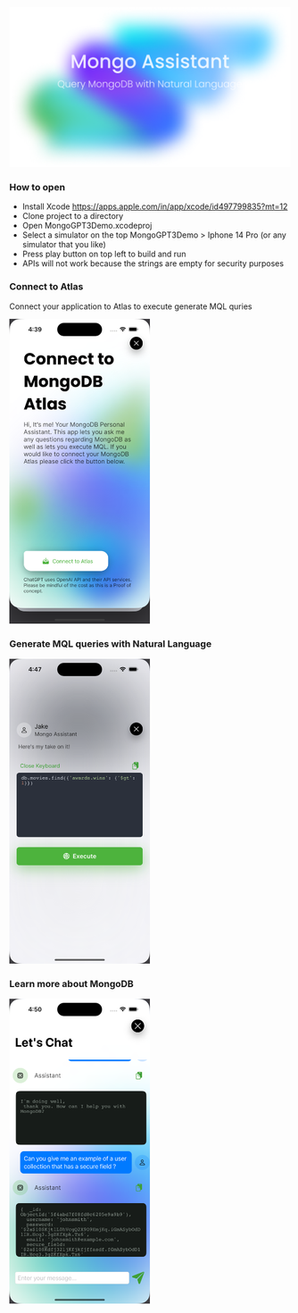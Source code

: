 
<img src="Images/GithubRepo.png">



### How to open

- Install Xcode https://apps.apple.com/in/app/xcode/id497799835?mt=12
- Clone project to a directory 
- Open MongoGPT3Demo.xcodeproj
- Select a simulator on the top MongoGPT3Demo > Iphone 14 Pro (or any simulator that you like)
- Press play button on top left to build and run
- APIs will not work because the strings are empty for security purposes

### Connect to Atlas

Connect your application to Atlas to execute generate MQL quries

<img src="Images/connect.png" width=50% height=50%>


### Generate MQL queries with Natural Language


<img src="Images/mql.png" width=50% height=50%>


### Learn more about MongoDB


<img src="Images/chat.png" width=50% height=50%>


